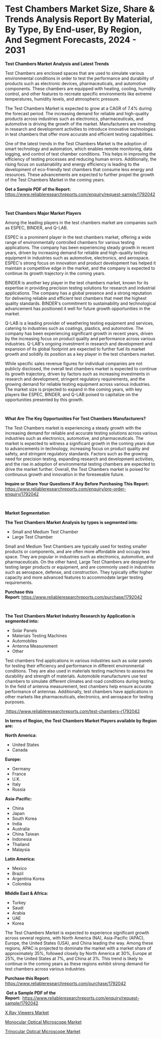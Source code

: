 <p><h1>Test Chambers Market Size, Share & Trends Analysis Report By Material, By Type, By End-user, By Region, And Segment Forecasts, 2024 - 2031</h1></p><p><strong>Test Chambers Market Analysis and Latest Trends</strong></p>
<p><p>Test Chambers are enclosed spaces that are used to simulate various environmental conditions in order to test the performance and durability of products such as electronic devices, pharmaceuticals, and automotive components. These chambers are equipped with heating, cooling, humidity control, and other features to recreate specific environments like extreme temperatures, humidity levels, and atmospheric pressure.</p><p>The Test Chambers Market is expected to grow at a CAGR of 7.4% during the forecast period. The increasing demand for reliable and high-quality products across industries such as electronics, pharmaceuticals, and automotive is driving the growth of the market. Manufacturers are investing in research and development activities to introduce innovative technologies in test chambers that offer more accurate and efficient testing capabilities.</p><p>One of the latest trends in the Test Chambers Market is the adoption of smart technology and automation, which enables remote monitoring, data logging, and control of test chamber conditions. This helps in improving the efficiency of testing processes and reducing human errors. Additionally, the rising focus on sustainability and energy efficiency is leading to the development of eco-friendly test chambers that consume less energy and resources. These advancements are expected to further propel the growth of the Test Chambers Market in the coming years.</p></p>
<p><strong>Get a Sample PDF of the Report:&nbsp;</strong> <a href="https://www.reliableresearchreports.com/enquiry/request-sample/1792042">https://www.reliableresearchreports.com/enquiry/request-sample/1792042</a></p>
<p>&nbsp;</p>
<p><strong>Test Chambers Major Market Players</strong></p>
<p><p>Among the leading players in the test chambers market are companies such as ESPEC, BINDER, and Q-LAB.</p><p>ESPEC is a prominent player in the test chambers market, offering a wide range of environmentally controlled chambers for various testing applications. The company has been experiencing steady growth in recent years, driven by increasing demand for reliable and high-quality testing equipment in industries such as automotive, electronics, and aerospace. ESPEC's strong focus on innovation and product development has helped it maintain a competitive edge in the market, and the company is expected to continue its growth trajectory in the coming years.</p><p>BINDER is another key player in the test chambers market, known for its expertise in providing precision testing solutions for research and industrial applications. The company has a global presence and a strong reputation for delivering reliable and efficient test chambers that meet the highest quality standards. BINDER's commitment to sustainability and technological advancement has positioned it well for future growth opportunities in the market.</p><p>Q-LAB is a leading provider of weathering testing equipment and services, catering to industries such as coatings, plastics, and automotive. The company has been experiencing significant growth in recent years, driven by the increasing focus on product quality and performance across various industries. Q-LAB's ongoing investment in research and development and expansion of its global footprint are expected to further fuel its market growth and solidify its position as a key player in the test chambers market.</p><p>While specific sales revenue figures for individual companies are not publicly disclosed, the overall test chambers market is expected to continue its growth trajectory, driven by factors such as increasing investments in research and development, stringent regulatory requirements, and the growing demand for reliable testing equipment across various industries. The market size is projected to expand in the coming years, with key players like ESPEC, BINDER, and Q-LAB poised to capitalize on the opportunities presented by this growth.</p></p>
<p>&nbsp;</p>
<p><strong>What Are The Key Opportunities For Test Chambers Manufacturers?</strong></p>
<p><p>The Test Chambers market is experiencing a steady growth with the increasing demand for reliable and accurate testing solutions across various industries such as electronics, automotive, and pharmaceuticals. The market is expected to witness a significant growth in the coming years due to advancements in technology, increasing focus on product quality and safety, and stringent regulatory standards. Factors such as the growing need for precision testing, expanding research and development activities, and the rise in adoption of environmental testing chambers are expected to drive the market further. Overall, the Test Chambers market is poised for continuous growth and innovation in the foreseeable future.</p></p>
<p><strong>Inquire or Share Your Questions If Any Before Purchasing This Report:</strong> <a href="https://www.reliableresearchreports.com/enquiry/pre-order-enquiry/1792042">https://www.reliableresearchreports.com/enquiry/pre-order-enquiry/1792042</a></p>
<p>&nbsp;</p>
<p><strong>Market Segmentation</strong></p>
<p><strong>The Test Chambers Market Analysis by types is segmented into:</strong></p>
<p><ul><li>Small and Medium Test Chamber</li><li>Large Test Chamber</li></ul></p>
<p><p>Small and Medium Test Chambers are typically used for testing smaller products or components, and are often more affordable and occupy less space. They are popular in industries such as electronics, automotive, and pharmaceuticals. On the other hand, Large Test Chambers are designed for testing larger products or equipment, and are commonly used in industries such as aerospace, defense, and construction. They typically offer higher capacity and more advanced features to accommodate larger testing requirements.</p></p>
<p><strong>Purchase this Report:&nbsp;</strong><a href="https://www.reliableresearchreports.com/purchase/1792042">https://www.reliableresearchreports.com/purchase/1792042</a></p>
<p>&nbsp;</p>
<p><strong>The Test Chambers Market Industry Research by Application is segmented into:</strong></p>
<p><ul><li>Solar Panels</li><li>Materials Testing Machines</li><li>Automobiles</li><li>Antenna Measurement</li><li>Other</li></ul></p>
<p><p>Test chambers find applications in various industries such as solar panels for testing their efficiency and performance in different environmental conditions. They are also used in materials testing machines to assess the durability and strength of materials. Automobile manufacturers use test chambers to simulate different climates and road conditions during testing. In the field of antenna measurement, test chambers help ensure accurate performance of antennas. Additionally, test chambers have applications in other markets like pharmaceuticals, electronics, and aerospace for testing purposes.</p></p>
<p><a href="https://www.reliableresearchreports.com/test-chambers-r1792042">&nbsp;https://www.reliableresearchreports.com/test-chambers-r1792042</a></p>
<p><strong>In terms of Region, the Test Chambers Market Players available by Region are:</strong></p>
<p>
    <p> <strong> North America: </strong>
        <ul>
            <li>United States</li>
            <li>Canada</li>
        </ul>
        </p> 
    <p> <strong> Europe: </strong>
        <ul>
            <li>Germany</li>
            <li>France</li>
            <li>U.K.</li>
            <li>Italy</li>
            <li>Russia</li>
        </ul>
        </p> 
    <p> <strong> Asia-Pacific: </strong>
        <ul>
            <li>China</li>
            <li>Japan</li>
            <li>South Korea</li>
            <li>India</li>
            <li>Australia</li>
            <li>China Taiwan</li>
            <li>Indonesia</li>
            <li>Thailand</li>
            <li>Malaysia</li>
        </ul>
        </p> 
    <p> <strong> Latin America: </strong>
        <ul>
            <li>Mexico</li>
            <li>Brazil</li>
            <li>Argentina Korea</li>
            <li>Colombia</li>
        </ul>
        </p> 
    <p> <strong> Middle East & Africa: </strong>
        <ul>
            <li>Turkey</li>
            <li>Saudi</li>
            <li>Arabia</li>
            <li>UAE</li>
            <li>Korea</li>
        </ul>
    </p>
    </p>
<p><p>The Test Chambers Market is expected to experience significant growth across several regions, with North America (NA), Asia-Pacific (APAC), Europe, the United States (USA), and China leading the way. Among these regions, APAC is projected to dominate the market with a market share of approximately 35%, followed closely by North America at 30%, Europe at 25%, the United States at 7%, and China at 3%. This trend is likely to continue in the coming years as these regions exhibit strong demand for test chambers across various industries.</p></p>
<p><strong>Purchase this Report: </strong><a href="https://www.reliableresearchreports.com/purchase/1792042">https://www.reliableresearchreports.com/purchase/1792042</a></p>
<p>&nbsp;<strong>Get a Sample PDF of the Report:&nbsp;&nbsp;</strong><a href="https://www.reliableresearchreports.com/enquiry/request-sample/1792042">https://www.reliableresearchreports.com/enquiry/request-sample/1792042</a></p>
<p><strong></strong></p>
<p><p><a href="https://five-trouble-98a.notion.site/X-Ray-Viewers-Market-Analysis-Its-CAGR-Market-Segmentation-and-Global-Industry-Overview-793824e62e1b42c791298e54c816f9fd">X Ray Viewers Market</a></p><p><a href="https://ivy-potential-64b.notion.site/Monocular-Optical-Microscope-Market-Research-Report-Its-History-and-Forecast-2024-to-2031-ccdab85b2497433f84519a23dad32205">Monocular Optical Microscope Market</a></p><p><a href="https://nifty-kite-d51.notion.site/Trinocular-Optical-Microscope-Market-Comprehensive-Assessment-by-Type-Application-and-Geography-6b7af68ff6454420ac3f87baa9866b93">Trinocular Optical Microscope Market</a></p></p>